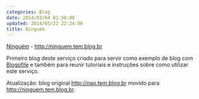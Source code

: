 ```yaml
---
categories: Blog
date: 2014/03/04 01:50:00
updated: 2014/05/22 22:24:00
title: Ninguém
---
```


[Ninguém](http://ninguem.tem.blog.br) - <http://ninguem.tem.blog.br>

Primeiro blog deste serviço criado para servir como exemplo de blog com [Blogofile](http://www.blogofile.com) e também para reunir tutoriais e instruções sobre como utilizar este serviço.

Atualização: blog original <http://nao.tem.blog.br> movido para <http://ninguem.tem.blog.br>.
